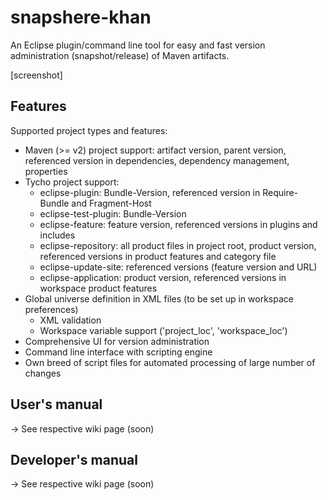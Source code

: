snapshere-khan
==============

An Eclipse plugin/command line tool for easy and fast version administration (snapshot/release) of Maven artifacts.

[screenshot]

Features
-

Supported project types and features:
* Maven (>= v2) project support: artifact version, parent version, referenced version in dependencies, dependency management, properties
* Tycho project support:
  * eclipse-plugin: Bundle-Version, referenced version in Require-Bundle and Fragment-Host
  * eclipse-test-plugin: Bundle-Version
  * eclipse-feature: feature version, referenced versions in plugins and includes
  * eclipse-repository: all product files in project root, product version, referenced versions in product features and category file
  * eclipse-update-site: referenced versions (feature version and URL)
  * eclipse-application: product version, referenced versions in workspace product features
* Global universe definition in XML files (to be set up in workspace preferences)
  * XML validation
  * Workspace variable support ('project_loc', 'workspace_loc')
* Comprehensive UI for version administration
* Command line interface with scripting engine
* Own breed of script files for automated processing of large number of changes
 
User's manual
-
-> See respective wiki page (soon)


Developer's manual
-
-> See respective wiki page (soon)
